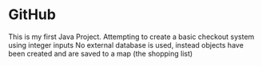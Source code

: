 # GitHub
This is my first Java Project. Attempting to create a basic checkout system using integer inputs
No external database is used, instead objects have been created and are saved to a map (the shopping list)
